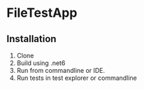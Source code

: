 # FileTestApp
## Installation
1. Clone
2. Build using .net6
3. Run from commandline or IDE.
4. Run tests in test explorer or commandline

